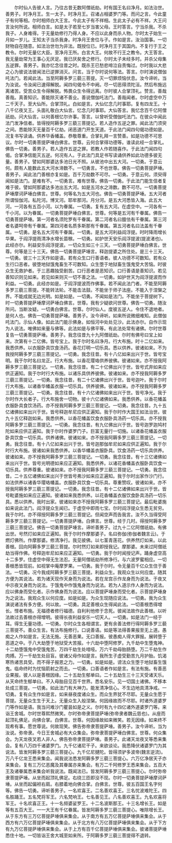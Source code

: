 <!-- { "loadSidebar": true } -->
　　尔时仙人告彼人言。乃往古昔无数阿僧祇劫。时有国王名曰净月。如法治世。善男子。时净月王。生一太子。时净月王。召诸占相婆罗门等。而问之言。今此童子有何等相。尔时相师白大王言。今此太子有不祥相。生此太子必有不祥。大王问言汝何所说。相师白言。如是太子若至七岁当害父母。王时答言。宁当杀我。不杀我子。人身难得。于无量劫修行乃得人身。不应以此身而杀人物。尔时太子始生一月如一岁儿。王知太子当杀我身。时净月王舍位与子。作如是言。汝治国事。一切财物自在随意。如法治世勿为非法。既授位已。时净月王于其国内。不复行于王之教令。尔时无量亿大臣。至净月王所。白言大王。何故不行王之教令。大王答言。我无量劫常为王事心无厌足。我已厌矣舍之修行。尔时太子未经多时。并杀父母集五逆罪。善男子。我亦忆念往昔之时。既杀王已愁悲啼泣自责悔过。尔时我以大悲之心为彼说法彼闻法已逆罪消灭。问言。当于尔时说何等法。答言。尔时演说僧伽吒法门。若闻此法。当至阿耨多罗三藐三菩提。灭一切罪烦恼伏息。汝今谛听。当为汝说。令汝闻已速得解脱。闻四句偈令不中阙。尽一切恶得须陀洹。然后布施远离诸苦。受苦众生令得解脱。怖畏众生令得远离。尔时彼人合掌顶礼。赞言。善哉善哉。真善知识。善能除灭诸不善业。善说僧伽吒法门。善哉闻者。尔时虚空中万二千天子。至大仙所。合掌顶礼。白如是言。大仙忆念几时事耶。复有四龙王。十八千亿夜叉王。头面礼敬白大仙言。忆念几时事耶。大仙答言。我忆念百千亿阿僧祇劫。问大仙言。以何善根忆尔许事。答言。以曾听受僧伽吒法门。在彼众中闻此法门发净信者。皆得授阿耨多罗三藐三菩提记。若人造作五逆之罪。闻此法门须臾之间。悉能除灭无量百千亿劫。闭恶道门开生天道。于此法门闻四句偈功德如是。况复书写读诵。供养华香幡盖。恭敬尊重。合掌礼拜一言赞善。如是功德不可思议。尔时一切勇菩提萨埵白佛言。世尊。云何合掌得功德等。谁读此经一合掌礼。佛告一切勇。善男子。若人造作五逆之罪。若教人作若随喜作。于此法门闻四句偈。合掌净信能灭五逆。何况有人。于此法门具足书写读诵供养如此功德多彼无量。善男子。譬如阿那婆达多池日光不照。从彼池中出五大河。一切勇。于意云何。颇有人能数此五大河水渧数不。一切勇言。不也世尊。佛告一切勇菩提萨埵。善男子。闻此法门善根亦复如是。百千万劫数不可尽。一切勇。于意云何。须臾得闻如是法门。是难有不。一切勇言。难有世尊。佛告一切勇。于此法门能生信者复难于彼。譬如阿那婆达多池出五大河。如是五河水之渧数。数不可尽。一切勇菩提萨埵摩诃萨埵白佛言。世尊。何等名为五大河也。佛告一切勇菩提萨埵。五大河者所谓恒伽河。私陀河。博叉河。耶牟那河。月分河。是五大河悉皆入海。此五大河。一河各有五百小河。以为眷属。一切勇。复有五大河。在虚空中。一河各有一千小河。以为眷属。一切勇菩提萨埵白佛言。世尊。何等是五河有千眷属。佛告一切勇菩提萨埵。第一河者名须陀罗有千眷属。第二河者名曰膻佉有千眷属。第三河者名婆呵帝有千眷属。第四河者名质多斯那有千眷属。第五河者名曰法盖有千眷属。一切勇。是名五大河有千眷属。一切勇。是五大河利益阎浮提。时时降雨增长华果。于阎浮提雨清净水增长苗稼。一切勇。如护世天安乐阎浮提波(提波渚也)。此经亦尔。利益安乐阎浮提波。一切众生如三十三天。一切勇菩提萨埵白佛言。世尊。何等是三十三天。佛告一切勇菩提萨埵言。释迦提婆之所住处。是三十三天。一切勇。彼三十三天作如是语。若有众生口行善语者。彼人功德不可数知。若有众生行口恶者。彼堕地狱饿鬼畜生不可数知。众生堕于地狱畜生饿鬼受大苦恼。时彼众生无救护者。于三恶趣独受剧苦。口行恶者是恶知识。口行善语是善知识。若见善知识则见如来。若见如来则灭一切不善之法。一切勇。如护世天为阎浮提波而作利益。一切勇。此经亦如是。于阎浮提波而作佛事。若不闻此法门者。不能至阿耨多罗三藐三菩提。不能转法轮。不能击法鼓。不能坐于师子法座。不能入于涅槃之界。不能成就无边光明。如是如是。一切勇。不闻如是法门。不能坐于菩提树下。时一切勇菩提萨埵摩诃萨埵白佛言。世尊。我有少疑欲问世尊。佛告一切勇。随汝所问。当断汝疑。一切勇白佛言。世尊。尔时仙人。度彼五逆人。令住不退地者。是何人也。佛告一切勇菩提萨埵。善男子。汝今谛听。如来所说微细难知。此僧伽吒法门。示仙人像。如此法门能示佛身。如恒河中处处见沙。此法亦尔。自作示现为人说法。唯佛如来量与佛等。此法如是与佛平等。有此法处常有诸佛。尔时世尊复告一切勇菩提萨埵。善男子。我念往昔九十九阿僧祇劫。尔时有佛号曰宝上如来。次第有十二亿佛。皆号宝上。我于尔时名曰净月。行大布施。时十二亿如来。我悉供养。以衣服卧具饮食汤药。香花灯明一切乐具。悉以供养。彼诸如来。不为我授阿耨多罗三藐三菩提记。一切勇。我念往昔。有十八亿如来出兴于世。皆号宝明。我于尔时名曰龙正。行大布施。以香花璎珞供养彼佛。彼诸如来。亦不授我阿耨多罗三藐三菩提记。一切勇。我念往昔。有二十亿佛出兴于世。皆号式弃如来应供正遍知。我于尔时行大布施。以诸乐具供养彼佛。彼诸如来。亦不授我阿耨多罗三藐三菩提记。一切勇。我念往昔。有二十亿诸佛出兴于世。皆号迦叶。我于尔时行大布施。以诸香华幡盖衣服一切乐具。供养彼佛。彼诸如来。亦不授我阿耨多罗三藐三菩提记。一切勇。我念往昔。有十六亿诸佛如来出兴于世。皆号净光。我于尔时作大长者子。行大布施舍一切物。彼十六亿诸佛如来。我悉供养。以香花幡盖衣服卧具食饮汤药。亦不授我阿耨多罗三藐三菩提记。一切勇。我念往昔。九十五亿诸佛如来出兴于世。皆号释迦牟尼应供正遍知。我于尔时作大国王如法治世。彼九十五亿释迦如来。我悉供养。以香花幡盖饮食衣服卧具汤药一切乐具。亦不授我阿耨多罗三藐三菩提记。一切勇。我念往昔。有九亿佛出兴于世。皆号迦罗迦鸠村陀如来应供正遍知。我于尔时作婆罗门子。巨富无量行一切施。以诸香花幡盖衣服卧具饮食一切乐具。供养诸佛。彼诸如来。亦不授我阿耨多罗三藐三菩提记。一切勇。我念往昔。有十八亿如来出兴于世。皆号迦那伽牟尼如来应供正遍知。我于尔时行大布施。彼诸如来我悉供养。以香华幡盖衣服卧具。饮食汤药一切乐具供养。彼诸如来。亦不授我阿耨多罗三藐三菩提记。一切勇。我念往昔。有十三亿诸佛如来出兴于世。皆号光明德如来应正遍知。我悉供养。以诸花香幡盖衣服卧具饮食一切乐具。供养尊重。彼诸如来。亦不授我阿耨多罗三藐三菩提记。一切勇。我念往昔。二十五亿诸佛如来出兴于世皆号弗沙如来应正遍知。我于尔时出家作沙门行。如法供养以诸香华璎珞幡盖。衣服卧具饮食一切乐具。尊重赞叹。彼诸如来。亦不授我阿耨多罗三藐三菩提记。一切勇。我念往昔。有十二亿诸佛如来出兴于世。皆号毗婆施如来应正遍知。彼诸如来我悉供养。以花香幡盖衣服饮食卧具汤药一切乐具。悉以供养。我时出家。彼诸如来亦不授我阿耨多罗三藐三菩提记。最后毗婆施如来说此法门。阎浮提众生闻已。于虚空中即雨七宝。尔时阎浮提众生悉无贫穷。我于尔时。亦不得授阿耨多罗三藐三菩提记。但闻空声而告我言。汝不久当得受阿耨多罗三藐三菩提记。一切勇菩提萨埵。白佛言。世尊。经于几时。得授阿耨多罗三藐三菩提记。佛告一切勇菩提萨埵言。谛听善男子。过九十二亿阿僧祇劫。有佛出世。号然灯如来应正遍知。我于尔时作摩那婆子。名曰弥伽(弥伽者魏言云)。于燃灯佛所。作摩那婆。修清净行。我见彼佛。以七茎青莲花。供养然灯如来。以此善根。回向阿耨多罗三藐三菩提。尔时然灯如来即授我记。摩那婆。未来过阿僧祇劫当得作佛。号释迦牟尼如来应正遍知。一切勇。我于尔时闻授记声。踊身虚空高十二多罗。住虚空中得无生法忍。无量阿僧祇劫所修净行。与六波罗蜜相应。一切善根悉皆现前。如视掌中庵摩罗果。一切勇。我于尔时。令无量百千亿众生住于善法。一切勇。况今我成阿耨多罗三藐三菩提。利益众生。我观众生以何应度。随其方便为其说法。若为诸天现作天身而为说法。若在龙宫示作龙身而为说法。于夜叉中示夜叉身而为说法。于饿鬼中作饿鬼身而为说法。若为人道示作人身而为说法。应以佛身而受化者。示作佛身而为说法。应以菩提萨埵身而受化者。示菩提萨埵身为之说法。我观众生以何应度。如是如是。为众生现随应说法。一切勇。我为众生演说诸法有多方便。何以故。一切勇。具足善根众生得闻此法。一切善根悉得增长。悭者布施。无福德者修行福德。自利利他修于念死。彼闻法故作此善根。以听法故过去善根亦得增明。彼得长夜利益安乐一切天人。一切勇。如是法门一经于耳。得生无量功德。一切勇。尔时众生各相谓言。更有余善法修行得阿耨多罗三藐三菩提不。善众生言。有法布施修行。口说善语。如是等法得善果报至无上道。愚痴之人作如是言。无法无施。无善恶果。无口善报。彼愚痴人得大罪报。展转堕于恶道之中。于八大劫堕于地狱受大苦报。十六劫中堕阿修罗。九千劫中生堕鬼神。十二劫堕饿鬼中受饿鬼苦。万四千劫生处喑哑。万六千劫母胎肠堕。万二千劫生作肉搏。万一千劫生处目盲。彼诸父母作如是言。我所生子虚受勤苦九月护胎。饥渴寒热诸苦具受。而不得子报恩之力。一切勇。如是如是。谤法众生堕于地狱畜生饿鬼。临命终时为忧恼箭射之而去。一切勇。口善语者作如是言。有法有施。有善恶业果报。彼人以是善根因缘。二十五劫生郁单曰。二十五劫生三十三天受诸天乐。从天命终生郁单曰。不入母胎目见百千世界。悉名安乐。见一切国土诸佛。不移本处成三菩提。一切勇。如此法门有大神力。能发清净信心。不生边地具清净戒。一切勇。复有众生作如是言。如来昼夜度诸众生。而众生界犹不尽耶。无量众生愿于菩提。无量众生生于天上。无量众生入般涅槃。何因缘故而不尽耶。时诸外道婆罗门等作如是语。我当问难沙门瞿昙如是之义。尔时有九十四亿诸外道婆罗门等。来诣王舍城。尔时世尊熙然微笑。尔时弥帝隶菩提萨埵(弥帝隶者魏云慈也)。从座而起顶礼佛足。向佛合掌。白佛言。世尊。何因缘故如来微笑。若无因缘。如来终不现希有事。愿世尊说。何故现笑。佛告弥帝隶菩提萨埵。善男子。汝今谛听。当为汝说。弥帝隶。今日王舍城必有大众集会。弥帝隶菩提萨埵白佛言。世尊。何众集会。为天龙夜叉若人非人。佛告弥帝隶菩提萨埵。善男子。此诸天龙夜叉等悉来集会。复有八万四千诸婆罗门。九千亿诸尼干子。来欲谈论。我悉降伏诸婆罗门为其说法。皆发阿耨多罗三藐三菩提心。九千亿尼揵陀。皆得须驴多波帝(魏言逆流)。万八千亿龙王悉来集会。闻我说法悉发阿耨多罗三藐三菩提心。六万亿净居天子亦来集会。复有三万亿恶魔及其眷属亦来集会。有万二千阿修罗王悉来集会。五百大王及诸眷属悉来集会听我说法。既闻法已。皆发阿耨多罗三藐三菩提心。尔时弥帝隶菩提萨埵。从坐而起顶礼佛足。右绕三匝即没不现。尔时一切勇菩提萨埵摩诃萨埵。从坐而起偏袒右肩。右膝着地向佛合掌。白佛言。世尊。彼五百国王名字何等。佛告一切勇。谛听善男子。一名欢喜王。二名善欢喜王。三名忧波难陀王。四名胜踊王。五名梵将军王。六名梵响王。七名善见王。八名善欢喜王。九名欢喜将军王。十名欢喜正王。十一名频婆娑罗王。十二名波斯那王。十三名增长王。如是等有五百大王。一一大王有千亿眷属。皆发阿耨多罗三藐三菩提心。唯除增长王。从于东方有三万亿菩提萨埵俱来集会。从于南方有五万亿菩提萨埵俱来集会。从于西方有六万亿菩提萨埵俱来集会。从于北方有八万亿菩提萨埵俱来集会。从于下方有九万亿菩提萨埵俱来集会。从于上方有百千亿菩提萨埵俱来集会。彼诸菩提萨埵悉住十地。一切皆诣王舍大城至如来所。于阿耨多罗三藐三菩提得不退转。
